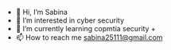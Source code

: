 - 👋 Hi, I’m Sabina
- 👀 I’m interested in cyber security
- 🌱 I’m currently learning copmtia security +
- 📫 How to reach me sabina25111@gmail.com

<!---
sabina25111/sabina25111 is a ✨ special ✨ repository because its `README.md` (this file) appears on your GitHub profile.
You can click the Preview link to take a look at your changes.
--->
